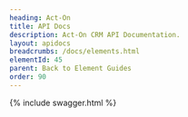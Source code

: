```yaml
---
heading: Act-On
title: API Docs
description: Act-On CRM API Documentation.
layout: apidocs
breadcrumbs: /docs/elements.html
elementId: 45
parent: Back to Element Guides
order: 90
---
```


{% include swagger.html %}
